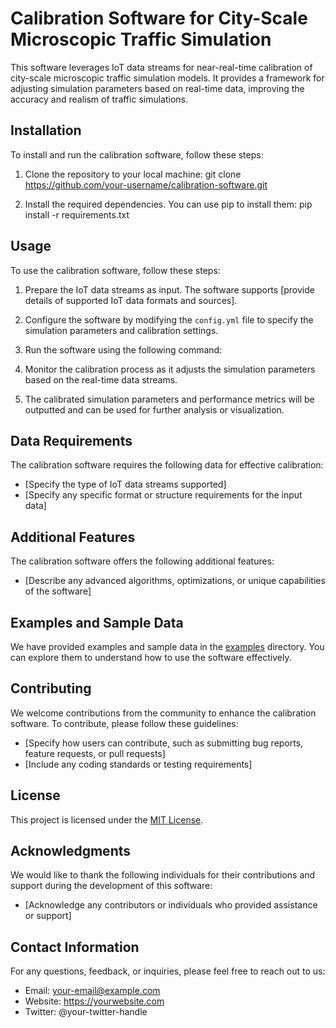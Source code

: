 # Calibration Software for City-Scale Microscopic Traffic Simulation

This software leverages IoT data streams for near-real-time calibration of city-scale microscopic traffic simulation models. It provides a framework for adjusting simulation parameters based on real-time data, improving the accuracy and realism of traffic simulations.

## Installation

To install and run the calibration software, follow these steps:

1. Clone the repository to your local machine:
git clone https://github.com/your-username/calibration-software.git


2. Install the required dependencies. You can use pip to install them:
pip install -r requirements.txt


## Usage

To use the calibration software, follow these steps:

1. Prepare the IoT data streams as input. The software supports [provide details of supported IoT data formats and sources].

2. Configure the software by modifying the `config.yml` file to specify the simulation parameters and calibration settings.

3. Run the software using the following command:


4. Monitor the calibration process as it adjusts the simulation parameters based on the real-time data streams.

5. The calibrated simulation parameters and performance metrics will be outputted and can be used for further analysis or visualization.

## Data Requirements

The calibration software requires the following data for effective calibration:

- [Specify the type of IoT data streams supported]
- [Specify any specific format or structure requirements for the input data]

## Additional Features

The calibration software offers the following additional features:

- [Describe any advanced algorithms, optimizations, or unique capabilities of the software]

## Examples and Sample Data

We have provided examples and sample data in the [examples](./examples) directory. You can explore them to understand how to use the software effectively.

## Contributing

We welcome contributions from the community to enhance the calibration software. To contribute, please follow these guidelines:

- [Specify how users can contribute, such as submitting bug reports, feature requests, or pull requests]
- [Include any coding standards or testing requirements]

## License

This project is licensed under the [MIT License](./LICENSE).

## Acknowledgments

We would like to thank the following individuals for their contributions and support during the development of this software:

- [Acknowledge any contributors or individuals who provided assistance or support]

## Contact Information

For any questions, feedback, or inquiries, please feel free to reach out to us:

- Email: your-email@example.com
- Website: https://yourwebsite.com
- Twitter: @your-twitter-handle


